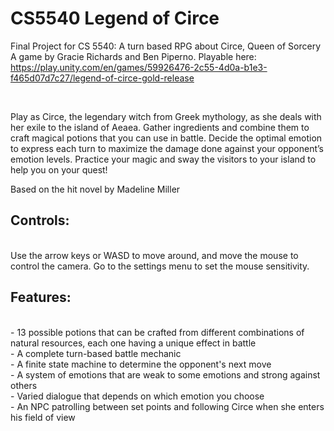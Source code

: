 # CS5540 Legend of Circe
Final Project for CS 5540: A turn based RPG about Circe, Queen of Sorcery
<br/>
A game by Gracie Richards and Ben Piperno. Playable here: https://play.unity.com/en/games/59926476-2c55-4d0a-b1e3-f465d07d7c27/legend-of-circe-gold-release

<br/>

Play as Circe, the legendary witch from Greek mythology, as she deals with her exile to the island of Aeaea. Gather ingredients and combine them to craft magical potions that you can use in battle. Decide the optimal emotion to express each turn to maximize the damage done against your opponent’s emotion levels. Practice your magic and sway the visitors to your island to help you on your quest!
<br/>

Based on the hit novel by Madeline Miller
<br/>

## Controls:
<br/>
Use the arrow keys or WASD to move around, and move the mouse to control the camera. Go to the settings menu to set the mouse sensitivity.
<br/>

## Features:
<br/>
- 13 possible potions that can be crafted from different combinations of natural resources, each one having a unique effect in battle<br/>
- A complete turn-based battle mechanic<br/>
- A finite state machine to determine the opponent's next move<br/>
- A system of emotions that are weak to some emotions and strong against others<br/>
- Varied dialogue that depends on which emotion you choose<br/>
- An NPC patrolling between set points and following Circe when she enters his field of view<br/>
